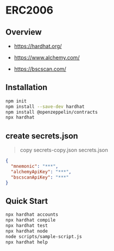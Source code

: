 # ERC2006

## Overview

- <https://hardhat.org/>

- <https://www.alchemy.com/>

- <https://bscscan.com/>

## Installation

```bash
npm init
npm install --save-dev hardhat
npm install @openzeppelin/contracts
npx hardhat
```

## create secrets.json

> copy secrets-copy.json secrets.json

```json
{
  "mnemonic": "***",
  "alchemyApiKey": "***",
  "bscscanApiKey": "***"
}
```

## Quick Start

```bash
npx hardhat accounts
npx hardhat compile
npx hardhat test
npx hardhat node
node scripts/sample-script.js
npx hardhat help

```
